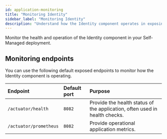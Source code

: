 ```yaml
---
id: application-monitoring
title: "Monitoring Identity"
sidebar_label: "Monitoring Identity"
description: "Understand how the Identity component operates in exposing the following endpoints."
---
```


Monitor the health and operation of the Identity component in your Self-Managed deployment.

## Monitoring endpoints

You can use the following default exposed endpoints to monitor how the Identity component is operating.

| Endpoint               | Default port | Purpose                                                                    |
| :--------------------- | :----------- | :------------------------------------------------------------------------- |
| `/actuator/health`     | `8082`       | Provide the health status of the application, often used in health checks. |
| `/actuator/prometheus` | `8082`       | Provide operational application metrics.                                   |
